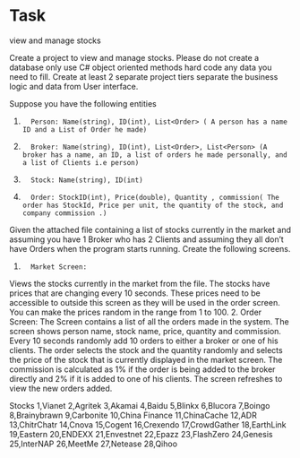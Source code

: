 # Task
view and manage stocks 

Create a project to view and manage stocks. Please do not create a database only use C# object oriented methods hard code any data you need to fill. Create at least 2 separate project tiers separate the business logic and data from User interface.
 
Suppose you have the following entities
1.       Person: Name(string), ID(int), List<Order> ( A person has a name ID and a List of Order he made)
2.       Broker: Name(string), ID(int), List<Order>, List<Person> (A broker has a name, an ID, a list of orders he made personally, and a list of Clients i.e person)
3.       Stock: Name(string), ID(int)
4.       Order: StockID(int), Price(double), Quantity , commission( The order has StockId, Price per unit, the quantity of the stock, and company commission .)
 
Given the attached file containing a list of stocks currently in the market and assuming you have 1 Broker who has 2 Clients and assuming they all don’t have Orders when the program starts running. Create the following screens.
1.       Market Screen:
Views the stocks currently in the market from the file. The stocks have prices that are changing every 10 seconds. These prices need to be accessible to outside this screen as they will be used in the order screen. You can make the prices random in the range from 1 to 100.
2.       Order Screen:
The Screen contains a list of all the orders made in the system. The screen shows person name, stock name, price, quantity and commission. Every 10 seconds randomly add 10 orders to either a broker or one of his clients. The order selects the stock and the quantity randomly and selects the price of the stock that is currently displayed in the market screen. The commission is calculated as 1% if the order is being added to the broker directly and 2% if it is added to one of his clients. The screen refreshes to view the new orders added.







Stocks
1,Vianet
2,Agritek
3,Akamai
4,Baidu
5,Blinkx
6,Blucora
7,Boingo
8,Brainybrawn
9,Carbonite
10,China Finance
11,ChinaCache
12,ADR
13,ChitrChatr
14,Cnova
15,Cogent
16,Crexendo
17,CrowdGather
18,EarthLink
19,Eastern
20,ENDEXX
21,Envestnet
22,Epazz
23,FlashZero
24,Genesis
25,InterNAP
26,MeetMe
27,Netease
28,Qihoo
